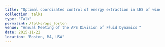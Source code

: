 ```yaml
---
title: "Optimal coordinated control of energy extraction in LES of wind farms: effect of turbine arrangement patterns."
collection: talks
type: "Talk"
permalink: /talks/aps_boston
venue: "Annual Meeting of the APS Division of Fluid Dynamics."
date: 2015-11-22
location: "Boston, MA, USA"
---
```

